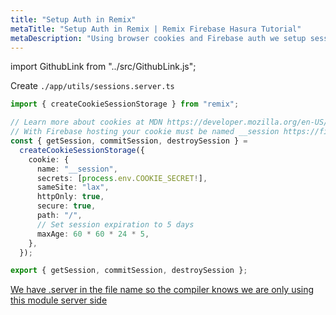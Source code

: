 ```yaml
---
title: "Setup Auth in Remix"
metaTitle: "Setup Auth in Remix | Remix Firebase Hasura Tutorial"
metaDescription: "Using browser cookies and Firebase auth we setup session management"
---
```


import GithubLink from "../src/GithubLink.js";

<GithubLink link="https://github.com/hasura/learn-graphql/blob/master/tutorials/frontend/remix-firebase/app-final/app/utils/sessions.server.ts" text="sessions.server.ts" />

Create `./app/utils/sessions.server.ts`

```typescript
import { createCookieSessionStorage } from "remix";

// Learn more about cookies at MDN https://developer.mozilla.org/en-US/docs/Web/HTTP/Cookies
// With Firebase hosting your cookie must be named __session https://firebase.google.com/docs/hosting/manage-cache#using_cookies
const { getSession, commitSession, destroySession } =
  createCookieSessionStorage({
    cookie: {
      name: "__session",
      secrets: [process.env.COOKIE_SECRET!],
      sameSite: "lax",
      httpOnly: true,
      secure: true,
      path: "/",
      // Set session expiration to 5 days
      maxAge: 60 * 60 * 24 * 5,
    },
  });

export { getSession, commitSession, destroySession };
```

[We have .server in the file name so the compiler knows we are only using this module server side](https://remix.run/docs/en/v1/guides/constraints#server-code-pruning)
